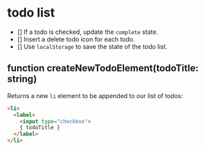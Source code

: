 # todo list

- [] If a todo is checked, update the `complete` state.
- [] Insert a delete todo icon for each todo.
- [] Use `localStorage` to save the state of the todo list.

## function createNewTodoElement(todoTitle: string)

Returns a new `li` element to be appended to our list of todos:

```html
<li>
  <label>
    <input type="checkbox">
    { todoTitle }
  </label>
</li>
```


